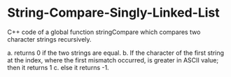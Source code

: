 # String-Compare-Singly-Linked-List
C++ code of a global function stringCompare which compares two character strings recursively.

a.	returns 0 if the two strings are equal.
b.	If the character of the first string at the index, where the first mismatch occurred, is greater in ASCII value; then it returns 1 
c.	else it returns -1.
